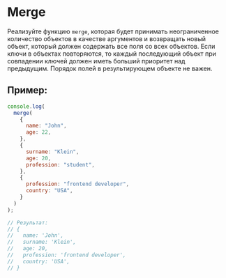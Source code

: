 # Merge

Реализуйте функцию `merge`, которая будет принимать неограниченное количество объектов в качестве аргументов и возвращать новый объект, который должен содержать все поля со всех объектов. Если ключи в объектах повторяются, то каждый последующий объект при совпадении ключей должен иметь больший приоритет над предыдущим. Порядок полей в результирующем объекте не важен.

## Пример:

```javascript
console.log(
  merge(
    {
      name: "John",
      age: 22,
    },
    {
      surname: "Klein",
      age: 20,
      profession: "student",
    },
    {
      profession: "frontend developer",
      country: "USA",
    }
  )
);

// Результат:
// {
//   name: 'John',
//   surname: 'Klein',
//   age: 20,
//   profession: 'frontend developer',
//   country: 'USA',
// }
```
